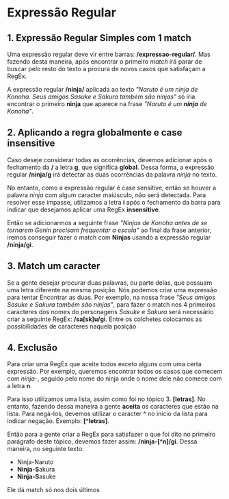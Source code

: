 # Expressão Regular

## 1. Expressão Regular Simples com 1 match

Uma expressão regular deve vir entre barras: **/expressao-regular/**. Mas fazendo desta maneira, após encontrar o primeiro *match* irá parar de buscar pelo resto do texto a procura de novos casos que satisfaçam a RegEx. 

A expressão regular **/ninja/** aplicada ao texto *"Naruto é um ninja de Konoha. Seus amigos Sasuke e Sakura também são ninjas"* só iria encontrar o primeiro **ninja** que aparece na frase *"Naruto é um **ninja** de Konoha"*.

## 2. Aplicando a regra globalmente e case insensitive

Caso deseje considerar todas as ocorrências, devemos adicionar após o fechamento da **/** a letra **g**, que significa **global**. Dessa forma, a expressão regular **/ninja/g** irá detectar as duas ocorrências da palavra *ninja* no texto.

No entanto, como a expressão regular é case sensitive, então se houver a palavra *ninja* com algum caracter maiúsculo, não será detectada. Para resolver esse impasse, utilizamos a letra **i** após o fechamento da barra para indicar que desejamos aplicar uma RegEx **insensitive**.

Então se adicionarmos a seguinte frase *"Ninjas de Konoha antes de se tornarem Genin precisam frequentar a escola"* ao final da frase anterior, iremos conseguir fazer o match com **Ninjas** usando a expressão regular **/ninja/gi**.

## 3. Match um caracter

Se a gente desejar procurar duas palavras, ou parte delas, que possuam uma letra diferente na mesma posição. Nós podemos criar uma expressão para tentar Encontrar as duas. Por exemplo, na nossa frase *"Seus amigos Sasuke e Sakura também são ninjas"*, para fazer o match nos 4 primeiros caracteres dos nomes do personagens *Sasuke* e *Sakura* será necessário criar a seguinte RegEx: **/sa[sk]u/gi**. Entre os colchetes colocamos as possibilidades de caracteres naquela posição

## 4. Exclusão

Para criar uma RegEx que aceite todos exceto alguns com uma certa expressão. Por exemplo, queremos encontrar todos os casos que comecem com *ninja-*, seguido pelo nome do ninja onde o nome dele não comece com a letra **n**.

Para isso utilizamos uma lista, assim como foi no tópico 3. **[letras]**. No entanto, fazendo dessa maneira a gente **aceita** os caracteres que estão na lista. Para negá-los, devemos utilizar o caracter **^** no início da lista para indicar negação. Exemplo: **[^letras]**.

Então para a gente criar a RegEx para satisfazer o que foi dito no primeiro parágrafo deste tópico, devemos fazer assim: **/ninja-[^n]/gi**. Dessa maneira, no seguinte texto:

* Ninja-Naruto
* **Ninja-S**akura
* **Ninja-S**asuke

Ele dá match só nos dois últimos
